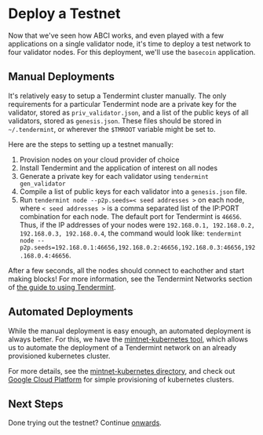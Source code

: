 # Deploy a Testnet

Now that we've seen how ABCI works, and even played with a few applications on a single validator node,
it's time to deploy a test network to four validator nodes.
For this deployment, we'll use the `basecoin` application.

## Manual Deployments

It's relatively easy to setup a Tendermint cluster manually.
The only requirements for a particular Tendermint node are a private key for the validator,
stored as `priv_validator.json`, and a list of the public keys of all validators, stored as `genesis.json`.
These files should be stored in `~/.tendermint`, or wherever the `$TMROOT` variable might be set to.

Here are the steps to setting up a testnet manually:

1) Provision nodes on your cloud provider of choice
2) Install Tendermint and the application of interest on all nodes
3) Generate a private key for each validator using `tendermint gen_validator`
4) Compile a list of public keys for each validator into a `genesis.json` file.
5) Run `tendermint node --p2p.seeds=< seed addresses >` on each node, where `< seed addresses >` is a
comma separated list of the IP:PORT combination for each node. The default port for Tendermint is `46656`.
Thus, if the IP addresses of your nodes were `192.168.0.1, 192.168.0.2, 192.168.0.3, 192.168.0.4`,
the command would look like: `tendermint node --p2p.seeds=192.168.0.1:46656,192.168.0.2:46656,192.168.0.3:46656,192.168.0.4:46656`.

After a few seconds, all the nodes should connect to eachother and start making blocks!
For more information, see the Tendermint Networks section of [the guide to using Tendermint](/docs/guides/using-tendermint).

## Automated Deployments

While the manual deployment is easy enough, an automated deployment is always better.
For this, we have the [mintnet-kubernetes tool](https://github.com/tendermint/tools/tree/master/mintnet-kubernetes),
which allows us to automate the deployment of a Tendermint network on an already provisioned kubernetes cluster.

For more details, see the [mintnet-kubernetes directory](https://github.com/tendermint/tools/tree/master/mintnet-kubernetes),
and check out [Google Cloud Platform](https://cloud.google.com/) for simple provisioning of kubernetes clusters.

## Next Steps

Done trying out the testnet? Continue [onwards](/docs/getting-started/next-steps).
